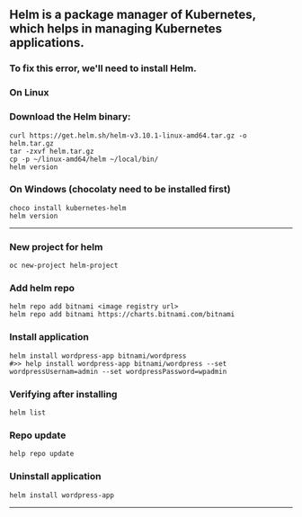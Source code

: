 
## Helm is a package manager of Kubernetes, which helps in managing Kubernetes applications. 
### To fix this error, we'll need to install Helm.
### On Linux
### Download the Helm binary:
    curl https://get.helm.sh/helm-v3.10.1-linux-amd64.tar.gz -o helm.tar.gz
    tar -zxvf helm.tar.gz
    cp -p ~/linux-amd64/helm ~/local/bin/
    helm version

### On Windows (chocolaty need to be installed first)
    choco install kubernetes-helm
    helm version

---

### New project for helm
    oc new-project helm-project

### Add helm repo
    helm repo add bitnami <image registry url>
    helm repo add bitnami https://charts.bitnami.com/bitnami

### Install application
    helm install wordpress-app bitnami/wordpress
    #>> help install wordpress-app bitnami/wordpress --set wordpressUsernam=admin --set wordpressPassword=wpadmin 

### Verifying after installing 
    helm list

### Repo update
    help repo update

### Uninstall application
    helm install wordpress-app 
---

